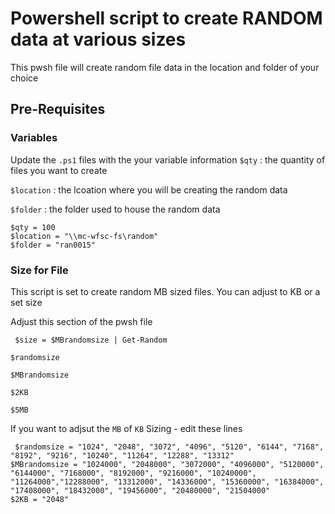 # Powershell script to create RANDOM data at various sizes
This pwsh file will create random file data in the location and folder of your choice


## Pre-Requisites
### Variables
Update the ``.ps1`` files with the your variable information
``$qty``      : the quantity of files you want to create

``$location`` : the lcoation where you will be creating the random data

``$folder``   : the folder used to house the random data

```pwsh
$qty = 100
$location = "\\mc-wfsc-fs\random"
$folder = "ran0015" 

  ```
### Size for File
This script is set to create random MB sized files. You can adjust to KB or a set size

Adjust this section of the pwsh file
```pwsh
 $size = $MBrandomsize | Get-Random 
```
``$randomsize``

``$MBrandomsize``

``$2KB``

``$5MB``

If you want to adjsut the ``MB`` of ``KB`` Sizing - edit these lines
```pwsh
 $randomsize = "1024", "2048", "3072", "4096", "5120", "6144", "7168", "8192", "9216", "10240", "11264", "12288", "13312"
$MBrandomsize = "1024000", "2048000", "3072000", "4096000", "5120000", "6144000", "7168000", "8192000", "9216000", "10240000", "11264000","12288000", "13312000", "14336000", "15360000", "16384000", "17408000", "18432000", "19456000", "20480000", "21504000"
$2KB = "2048"  
```
